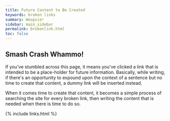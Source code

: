 ```yaml
---
title: Future Content to Be Created
keywords: broken links
summary: Woopsie!
sidebar: main_sidebar
permalink: brokenlink.html
toc: false
---
```

## Smash Crash Whammo!

If you've stumbled across this page, it means you've clicked a link that is intended to be a place-holder for future information. Basically, while writing, if there's an opportunity to expound upon the context of a sentence but no time to create that content, a dummy link will be inserted instead.

When it comes time to create that content, it becomes a simple process of searching the site for every broken link, then writing the content that is needed when there is time to do so.

{% include links.html %}

